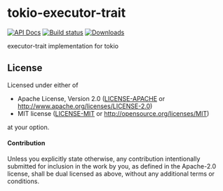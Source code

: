 # tokio-executor-trait

[![API Docs](https://docs.rs/tokio-executor-trait/badge.svg)](https://docs.rs/tokio-executor-trait)
[![Build status](https://github.com/amqp-rs/executor-trait/workflows/Build%20and%20test/badge.svg)](https://github.com/amqp-rs/executor-trait/actions)
[![Downloads](https://img.shields.io/crates/d/tokio-executor-trait.svg)](https://crates.io/crates/tokio-executor-trait)

executor-trait implementation for tokio

## License

Licensed under either of

 * Apache License, Version 2.0 ([LICENSE-APACHE](LICENSE-APACHE) or http://www.apache.org/licenses/LICENSE-2.0)
 * MIT license ([LICENSE-MIT](LICENSE-MIT) or http://opensource.org/licenses/MIT)

at your option.

#### Contribution

Unless you explicitly state otherwise, any contribution intentionally submitted
for inclusion in the work by you, as defined in the Apache-2.0 license, shall be
dual licensed as above, without any additional terms or conditions.
